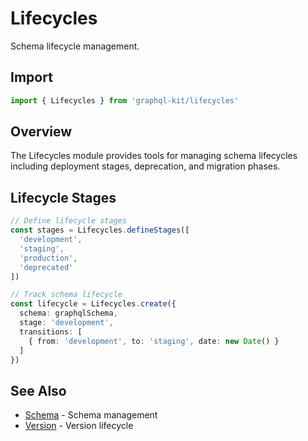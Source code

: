 # Lifecycles

Schema lifecycle management.

## Import

```typescript
import { Lifecycles } from 'graphql-kit/lifecycles'
```

## Overview

The Lifecycles module provides tools for managing schema lifecycles including deployment stages, deprecation, and migration phases.

## Lifecycle Stages

```typescript
// Define lifecycle stages
const stages = Lifecycles.defineStages([
  'development',
  'staging',
  'production',
  'deprecated'
])

// Track schema lifecycle
const lifecycle = Lifecycles.create({
  schema: graphqlSchema,
  stage: 'development',
  transitions: [
    { from: 'development', to: 'staging', date: new Date() }
  ]
})
```

## See Also

- [Schema](/api/schema) - Schema management
- [Version](/api/version) - Version lifecycle